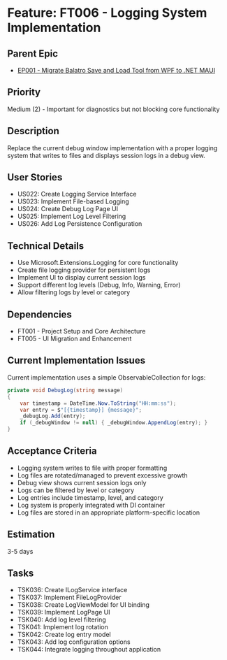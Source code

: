 # Feature: FT006 - Logging System Implementation

## Parent Epic

- [EP001 - Migrate Balatro Save and Load Tool from WPF to .NET MAUI](EP001-MAUI-Migration.md)

## Priority

Medium (2) - Important for diagnostics but not blocking core functionality

## Description

Replace the current debug window implementation with a proper logging system that writes to files and displays session logs in a debug view.

## User Stories

- US022: Create Logging Service Interface
- US023: Implement File-based Logging
- US024: Create Debug Log Page UI
- US025: Implement Log Level Filtering
- US026: Add Log Persistence Configuration

## Technical Details

- Use Microsoft.Extensions.Logging for core functionality
- Create file logging provider for persistent logs
- Implement UI to display current session logs
- Support different log levels (Debug, Info, Warning, Error)
- Allow filtering logs by level or category

## Dependencies

- FT001 - Project Setup and Core Architecture
- FT005 - UI Migration and Enhancement

## Current Implementation Issues

Current implementation uses a simple ObservableCollection for logs:

```csharp
private void DebugLog(string message)
{
    var timestamp = DateTime.Now.ToString("HH:mm:ss");
    var entry = $"[{timestamp}] {message}";
    _debugLog.Add(entry);
    if (_debugWindow != null) { _debugWindow.AppendLog(entry); }
}
```

## Acceptance Criteria

- Logging system writes to file with proper formatting
- Log files are rotated/managed to prevent excessive growth
- Debug view shows current session logs only
- Logs can be filtered by level or category
- Log entries include timestamp, level, and category
- Log system is properly integrated with DI container
- Log files are stored in an appropriate platform-specific location

## Estimation

3-5 days

## Tasks

- TSK036: Create ILogService interface
- TSK037: Implement FileLogProvider
- TSK038: Create LogViewModel for UI binding
- TSK039: Implement LogPage UI
- TSK040: Add log level filtering
- TSK041: Implement log rotation
- TSK042: Create log entry model
- TSK043: Add log configuration options
- TSK044: Integrate logging throughout application
